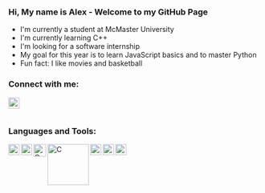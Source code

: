 ### Hi, My name is Alex - Welcome to my GitHub Page

- I'm currently a student at McMaster University
- I'm currently learning C++
- I'm looking for a software internship
- My goal for this year is to learn JavaScript basics and to master Python
- Fun fact: I like movies and basketball

### Connect with me:
[<img align="left" alt="Alexander Bartella | LinkedIn" width="22px" src="https://cdn-icons-png.flaticon.com/512/174/174857.png" />][linkedin]

<br/>
<br/>

### Languages and Tools:
<img align="left" alt="Python" width="22px" src="https://upload.wikimedia.org/wikipedia/commons/thumb/c/c3/Python-logo-notext.svg/1024px-Python-logo-notext.svg.png" />
<img align="left" alt="C" width="22px" src="https://upload.wikimedia.org/wikipedia/commons/thumb/1/18/C_Programming_Language.svg/695px-C_Programming_Language.svg.png" />
<img align="left" alt="C" width="25px" src="https://cdn-icons-png.flaticon.com/512/6132/6132222.png" />
<img align="left" alt="C" width="82px" src="https://i2.wp.com/beatexcel.com/wp-content/uploads/2013/07/vba-logo.png?w=572" />
<img align="left" alt="C" width="22px" src="https://upload.wikimedia.org/wikipedia/commons/thumb/9/9a/Visual_Studio_Code_1.35_icon.svg/512px-Visual_Studio_Code_1.35_icon.svg.png" />
<img align="left" alt="C" width="22px" src="https://git-scm.com/images/logos/downloads/Git-Icon-1788C.png" />
<img align="left" alt="C" width="22px" src="https://upload.wikimedia.org/wikipedia/commons/thumb/a/ab/Logo-ubuntu_cof-orange-hex.svg/1200px-Logo-ubuntu_cof-orange-hex.svg.png" />


[linkedin]: https://www.linkedin.com/in/alexander-bartella-02/
